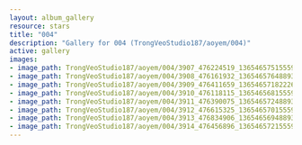 ```yaml
---
layout: album_gallery
resource: stars
title: "004"
description: "Gallery for 004 (TrongVeoStudio187/aoyem/004)"
active: gallery
images:
- image_path: TrongVeoStudio187/aoyem/004/3907_476224519_1365465751555978_2592362983948832511_n.jpg
- image_path: TrongVeoStudio187/aoyem/004/3908_476161932_1365465764889310_543507913441466543_n.jpg
- image_path: TrongVeoStudio187/aoyem/004/3909_476411659_1365465718222648_1775618480439086941_n.jpg
- image_path: TrongVeoStudio187/aoyem/004/3910_476118115_1365465681555985_4540346194042602407_n.jpg
- image_path: TrongVeoStudio187/aoyem/004/3911_476390075_1365465724889314_6009579636749054240_n.jpg
- image_path: TrongVeoStudio187/aoyem/004/3912_476615325_1365465701555983_2233410640547272411_n.jpg
- image_path: TrongVeoStudio187/aoyem/004/3913_476834906_1365465694889317_5925701074136842066_n.jpg
- image_path: TrongVeoStudio187/aoyem/004/3914_476456896_1365465721555981_8592503604051641157_n.jpg
---
```

